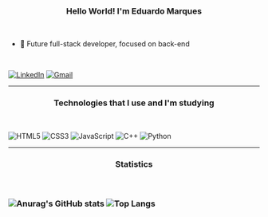 
<h3 align="center">Hello World! I'm Eduardo Marques</h3>
<br>

- 🌱 Future full-stack developer, focused on back-end
<br>

[![LinkedIn](https://img.shields.io/badge/LinkedIn-0077B5?style=for-the-badge&logo=linkedin&logoColor=white)](https://www.linkedin.com/in/eduardo-marques-64b99b209/)
[![Gmail](https://img.shields.io/badge/Gmail-D14836?style=for-the-badge&logo=gmail&logoColor=white)](eduardomesser321@gmail.com)

---

<h3 align="center"> Technologies that I use and I'm studying </h3>
<br>

![HTML5](https://img.shields.io/badge/html5-%23E34F26.svg?style=for-the-badge&logo=html5&logoColor=white)
![CSS3](https://img.shields.io/badge/css3-%231572B6.svg?style=for-the-badge&logo=css3&logoColor=white)
![JavaScript](https://img.shields.io/badge/javascript-%23323330.svg?style=for-the-badge&logo=javascript&logoColor=%23F7DF1E)
![C++](https://img.shields.io/badge/c++-%2300599C.svg?style=for-the-badge&logo=c%2B%2B&logoColor=white)
![Python](https://img.shields.io/badge/python-3670A0?style=for-the-badge&logo=python&logoColor=ffdd54)

---


<h3 align="Center">Statistics<h3>
<br>

![Anurag's GitHub stats](https://github-readme-stats.vercel.app/api?username=oEduMarques&show_icons=true&theme=synthwave)
![Top Langs](https://github-readme-stats.vercel.app/api/top-langs/?username=oEduMarques&layout=compact&theme=synthwave)
